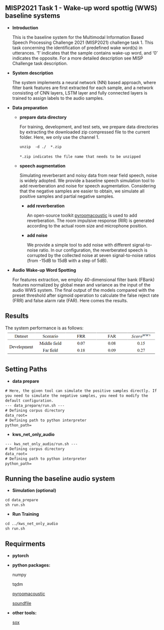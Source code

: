 ## MISP2021 Task 1 - Wake-up word spottig (WWS) baseline systems

- **Introduction**

    This is the baseline system for the Multimodal Information Based Speech Processing Challenge 2021 (MISP2021) challenge task 1. This task concerning the identification of predefined wake word(s) in utterances. ‘1’ indicates that the sample contains wake-up word, and ‘0’ indicates the opposite. For a more detailed description see MISP Challenge task description.


- **System description**

    The system implements a neural network (NN) based approach, where filter bank features are first extracted for each sample, and a network consisting of CNN layers, LSTM layer and fully connected layers is trained to assign labels to the audio samples.


- **Data preparation**

  - **prepare data directory**

      For training, development, and test sets, we prepare data directories by extracting the downloaded zip compressed file to the current folder. Here, we only use the channel 1.

      ```
      unzip  -d ./  *.zip

      *.zip indicates the file name that needs to be unzipped
      ```

  - **speech augmentation** 

    Simulating reverberant and noisy data from near field speech, noise is widely adopted. We provide a baseline speech simulation tool to add reverberation and noise for speech augmentation. Considering that the negative samples are easier to obtain, we simulate all positive samples and partial negative samples.

    - **add reverberation**

        An open-source toolkit [pyroomacoustic](https://github.com/LCAV/pyroomacoustics) is used to add reverberation. The room impulsive response (RIR) is generated according to the actual room size and microphone position.

    - **add noise**

        We provide a simple tool to add noise with different signal-to-noise ratio. In our configuration, the reverberated speech is corrupted by the collected noise at seven signal-to-noise ratios (from -15dB to 15dB with a step of 5dB).


- **Audio Wake-up Word Spotting**

    For features extraction, we employ 40-dimensional filter bank (FBank) features normalized by global mean and variance as the input of the audio WWS system. The final output of the models compared with the preset threshold after sigmoid operation to calculate the false reject rate (FRR) and false alarm rate (FAR). Here comes the results.


## Results


  The system performance is as follows:
![result_readme](media/result_readme.png)


## Setting Paths

- **data prepare**

```
# Here, the given tool can simulate the positive samples directly. If you need to simulate the negative samples, you need to modify the default configuration.
--- data_prepare/run.sh ---
# Defining corpus directory
data_root=
# Defining path to python interpreter
python_path=
```

- **kws_net_only_audio**

```
--- kws_net_only_audio/run.sh ---
# Defining corpus directory
data_root=
# Defining path to python interpreter
python_path=
```

## Running the baseline audio system

- **Simulation (optional)**

```
cd data_prepare
sh run.sh
```

- **Run Training**

```
cd ../kws_net_only_audio
sh run.sh
```

## Requirments

- **pytorch**

- **python packages:**

    numpy

    tqdm

    [pyroomacoustic](https://github.com/LCAV/pyroomacoustics)

    [soundfile](https://github.com/bastibe/python-soundfile)

- **other tools:**

    [sox](http://sox.sourceforge.net/) 



